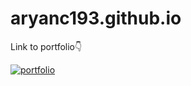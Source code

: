 # aryanc193.github.io
<p dir="auto">Link to portfolio👇</p>
<p dir="auto"><a href="https://aryanc193.github.io" target="_blank"><img src="https://camo.githubusercontent.com/aac5a8d4640e954e3dfb481ebadc3f8c239d6c57e6fbeff4d0719d98fc0c6163/68747470733a2f2f696d672e736869656c64732e696f2f62616467652f6d795f706f7274666f6c696f2d3030303f7374796c653d666f722d7468652d6261646765266c6f676f3d6b6f2d6669266c6f676f436f6c6f723d7768697465" alt="portfolio" data-canonical-src="https://img.shields.io/badge/my_portfolio-000?style=for-the-badge&amp;logo=ko-fi&amp;logoColor=white" style="max-width: 100%;"></a></p>
